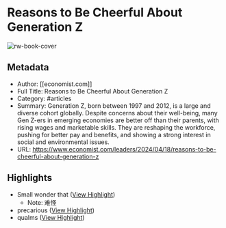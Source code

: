# Reasons to Be Cheerful About Generation Z

![rw-book-cover](https://www.economist.com/media-assets/image/20240420_LDD001.jpg)

## Metadata
- Author: [[economist.com]]
- Full Title: Reasons to Be Cheerful About Generation Z
- Category: #articles
- Summary: Generation Z, born between 1997 and 2012, is a large and diverse cohort globally. Despite concerns about their well-being, many Gen Z-ers in emerging economies are better off than their parents, with rising wages and marketable skills. They are reshaping the workforce, pushing for better pay and benefits, and showing a strong interest in social and environmental issues.
- URL: https://www.economist.com/leaders/2024/04/18/reasons-to-be-cheerful-about-generation-z

## Highlights
- Small wonder that ([View Highlight](https://read.readwise.io/read/01hvtzbyc6g04wjdbsjdcqy7jj))
    - Note: 难怪
- precarious ([View Highlight](https://read.readwise.io/read/01hvtzrfyz3x8v0tcedw1w7nvw))
- qualms ([View Highlight](https://read.readwise.io/read/01hvtzranj5htbrwq2vsscwzgf))
